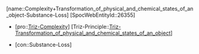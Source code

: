 ﻿---
type: TrizContradiction
aliases:
- Complexity+Transformation_of_physical_and_chemical_states_of_an_object-Substance-Loss
license: CC BY-SA 4.0
copyright: https://github.com/SpocWeb
IsDeleted: false
IsReadOnly: false
Confidential: public
tags: 
- Triz/Contradiction
---
[name::Complexity+Transformation_of_physical_and_chemical_states_of_an_object-Substance-Loss]
[SpocWebEntityId::26355]
+ [pro::[Triz-Complexity](tech/Triz/Parameter/Triz-Complexity.md)]
[Triz-Principle::[Triz-Transformation_of_physical_and_chemical_states_of_an_object](tech/Triz/Principle/Triz-Transformation_of_physical_and_chemical_states_of_an_object.md)]
- [con::Substance-Loss]

